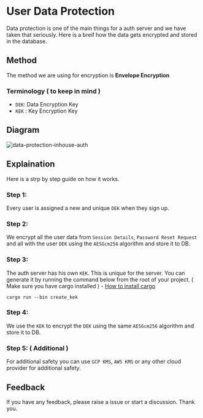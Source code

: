 
# User Data Protection

Data protection is one of the main things for a auth server and we have taken that seriously. Here is a breif how the data gets encrypted and stored in the database.



## Method

The method we are using for encryption is **Envelope Encryption**

### Terminology ( to keep in mind )
- `DEK`: Data Encryption Key
- `KEK` : Key Encryption Key


## Diagram

![data-protection-inhouse-auth](https://github.com/Rajdip019/in-house-auth/assets/91758830/163fdd5a-1757-481c-ba18-3a4bfacb72d2)


## Explaination

Here is a strp by step guide on how it works.

### Step 1:
Every user is assigned a new and unique `DEK` when they sign up. 

### Step 2: 
We encrypt all the user data from `Session Details`, `Password Reset Request` and all with the user `DEK` using the `AESGcm256` algorithm and store it to DB.

### Step 3:
The auth server has his own `KEK`. This is unique for the server. You can generate it by running the command below from the root of your project. ( Make sure you have cargo installed ) - [How to install cargo](https://doc.rust-lang.org/cargo/getting-started/installation.html)
```
cargo run --bin create_kek 
```

### Step 4:
We use the `KEK` to encrypt the `DEK` using the same `AESGcm256` algorithm and store it to DB.

### Step 5: ( Additional )
For additional safety you can use `GCP KMS`, `AWS KMS` or any other cloud provider for additional safety. 



## Feedback

If you have any feedback, please raise a issue or start a discussion. Thank you.
